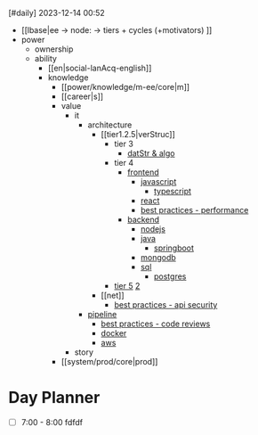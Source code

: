 [#daily]
2023-12-14
00:52

- [[lbase|ee -> node: -> tiers + cycles (+motivators) ]]
- power
	- ownership
	- ability
		- [[en|social-lanAcq-english]]
		- knowledge
			- [[power/knowledge/m-ee/core|m]]
			- [[career|s]]
			- value
				- it
					- architecture
						- [[tier1.2.5|verStruc]]
							- tier 3
								- [datStr & algo](https://roadmap.sh/computer-science)
							- tier 4
								- [frontend](https://roadmap.sh/frontend)
									- [javascript](https://roadmap.sh/javascript)
										- [typescript](https://roadmap.sh/typescript)
									- [react](https://roadmap.sh/react)
									- [best practices - performance](https://roadmap.sh/best-practices/frontend-performance)
								- [backend](https://roadmap.sh/backend)
									- [nodejs](https://roadmap.sh/nodejs)
									- [java](https://roadmap.sh/java)
										- [springboot](https://roadmap.sh/spring-boot)
									- [mongodb](https://roadmap.sh/mongodb)
									- [sql](https://roadmap.sh/sql)
										- [postgres](https://roadmap.sh/postgresql-dba)
							- [tier 5](https://roadmap.sh/system-design) [2](https://roadmap.sh/software-design-architecture)
						- [[net]]
							- [best practices - api security](https://roadmap.sh/best-practices/api-security)
					- [pipeline](https://roadmap.sh/devops)
						- [best practices - code reviews](https://roadmap.sh/best-practices/code-review)
						- [docker](https://roadmap.sh/docker)
						- [aws](https://roadmap.sh/best-practices/aws)
				- story
			- [[system/prod/core|prod]]

# Day Planner
- [ ] 7:00 - 8:00 fdfdf
